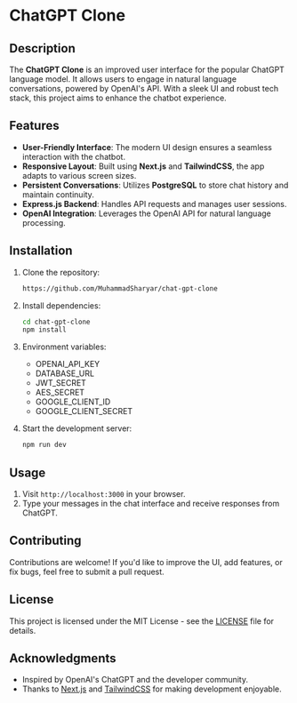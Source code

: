 # ChatGPT Clone

## Description

The **ChatGPT Clone** is an improved user interface for the popular ChatGPT language model. It allows users to engage in natural language conversations, powered by OpenAI's API. With a sleek UI and robust tech stack, this project aims to enhance the chatbot experience.

## Features

- **User-Friendly Interface**: The modern UI design ensures a seamless interaction with the chatbot.
- **Responsive Layout**: Built using **Next.js** and **TailwindCSS**, the app adapts to various screen sizes.
- **Persistent Conversations**: Utilizes **PostgreSQL** to store chat history and maintain continuity.
- **Express.js Backend**: Handles API requests and manages user sessions.
- **OpenAI Integration**: Leverages the OpenAI API for natural language processing.

## Installation

1. Clone the repository:

   ```bash
   https://github.com/MuhammadSharyar/chat-gpt-clone
   ```

2. Install dependencies:

   ```bash
   cd chat-gpt-clone
   npm install
   ```

3. Environment variables:

   - OPENAI_API_KEY
   - DATABASE_URL
   - JWT_SECRET
   - AES_SECRET
   - GOOGLE_CLIENT_ID
   - GOOGLE_CLIENT_SECRET

4. Start the development server:

   ```bash
   npm run dev
   ```

## Usage

1. Visit `http://localhost:3000` in your browser.
2. Type your messages in the chat interface and receive responses from ChatGPT.

## Contributing

Contributions are welcome! If you'd like to improve the UI, add features, or fix bugs, feel free to submit a pull request.

## License

This project is licensed under the MIT License - see the [LICENSE](LICENSE) file for details.

## Acknowledgments

- Inspired by OpenAI's ChatGPT and the developer community.
- Thanks to [Next.js](https://nextjs.org/) and [TailwindCSS](https://tailwindcss.com/) for making development enjoyable.
